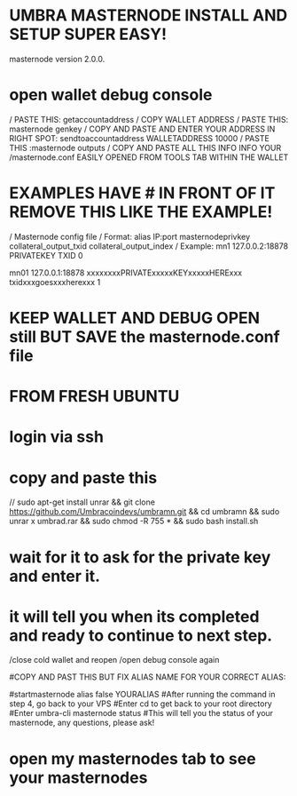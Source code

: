 # UMBRA MASTERNODE INSTALL AND SETUP SUPER EASY!
 masternode version 2.0.0.

# open wallet debug console

/ PASTE THIS: getaccountaddress
/ COPY WALLET ADDRESS 
/ PASTE THIS: masternode genkey
/ COPY AND PASTE AND ENTER YOUR ADDRESS IN RIGHT SPOT: sendtoaccountaddress WALLETADDRESS 10000
/ PASTE THIS :masternode outputs
/ COPY AND PASTE ALL THIS INFO INFO YOUR /masternode.conf EASILY OPENED FROM TOOLS TAB WITHIN THE WALLET 

# EXAMPLES HAVE # IN FRONT OF IT REMOVE THIS LIKE THE EXAMPLE! 

/ Masternode config file
/ Format: alias IP:port masternodeprivkey collateral_output_txid collateral_output_index
/ Example: mn1 127.0.0.2:18878 PRIVATEKEY TXID 0

mn01 127.0.0.1:18878 xxxxxxxxPRIVATExxxxxKEYxxxxxHERExxx txidxxxgoesxxxherexxx 1

# KEEP WALLET AND DEBUG OPEN still BUT SAVE the masternode.conf file 

# FROM FRESH UBUNTU 

# login via ssh 
# copy and paste this 

//  sudo apt-get install unrar && git clone https://github.com/Umbracoindevs/umbramn.git && cd umbramn && sudo unrar x umbrad.rar && sudo chmod -R 755 * && sudo bash install.sh

# wait for it to ask for the private key and enter it.

# it will tell you when its completed and ready to continue to next step. 

/close cold wallet and reopen 
/open debug console again

#COPY AND PAST THIS BUT FIX ALIAS NAME FOR YOUR CORRECT ALIAS:

#startmasternode alias false YOURALIAS
#After running the command in step 4, go back to your VPS
#Enter cd to get back to your root directory
#Enter umbra-cli masternode status
#This will tell you the status of your masternode, any questions, please ask!

# open my masternodes tab to see your masternodes
